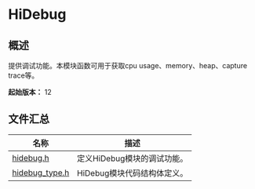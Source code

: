 # HiDebug

<!--Kit: Performance Analysis Kit-->
<!--Subsystem: HiviewDFX-->
<!--Owner: @hello_harmony; @yu_haoqiaida-->
<!--Designer: @kutcherzhou1-->
<!--Tester: @gcw_KuLfPSbe-->
<!--Adviser: @foryourself-->

## 概述

提供调试功能。本模块函数可用于获取cpu usage、memory、heap、capture trace等。

**起始版本：** 12
## 文件汇总

| 名称 | 描述 |
| -- | -- |
| [hidebug.h](capi-hidebug-h.md) | 定义HiDebug模块的调试功能。 |
| [hidebug_type.h](capi-hidebug-type-h.md) | HiDebug模块代码结构体定义。 |
